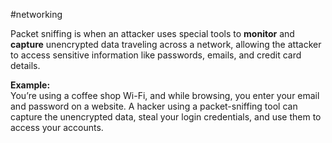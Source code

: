 #networking 

Packet sniffing is when an attacker uses special tools to **monitor** and **capture** unencrypted data traveling across a network, allowing the attacker to access sensitive information like passwords, emails, and credit card details.

**Example:**  
You’re using a coffee shop Wi-Fi, and while browsing, you enter your email and password on a website. A hacker using a packet-sniffing tool can capture the unencrypted data, steal your login credentials, and use them to access your accounts.